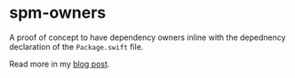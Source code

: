 # spm-owners

A proof of concept to have dependency owners inline with the depednency declaration of the `Package.swift` file.

Read more in my [blog post](https://alejandromp.com/blog/swift-package-manager-dependency-owners).

